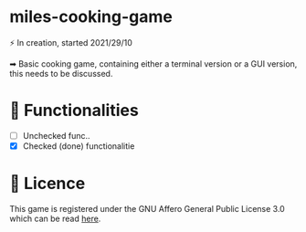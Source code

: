# miles-cooking-game
⚡ In creation, started 2021/29/10

➡ Basic cooking game, containing either a terminal version or a GUI version, this needs to be discussed.

# 🎸 Functionalities
- [ ] Unchecked func..
- [x] Checked (done) functionalitie

# 📜 Licence
This game is registered under the GNU Affero General Public License 3.0 which can be read [here](https://www.gnu.org/licenses/agpl-3.0.en.html).
